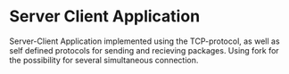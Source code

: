 # Server Client Application
Server-Client Application implemented using the TCP-protocol, as well as self defined protocols for sending and recieving packages. Using fork for the possibility for several simultaneous connection.
